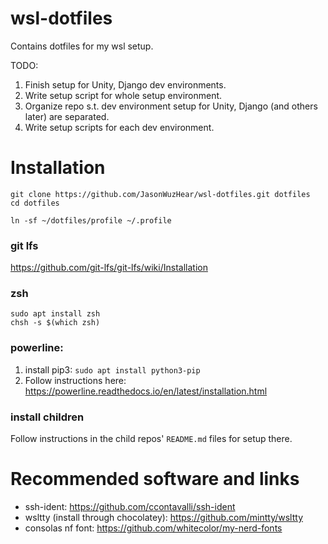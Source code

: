 # wsl-dotfiles
Contains dotfiles for my wsl setup.

TODO:
1. Finish setup for Unity, Django dev environments.
2. Write setup script for whole setup environment.
3. Organize repo s.t. dev environment setup for Unity, Django (and others later) are separated.
4. Write setup scripts for each dev environment.

# Installation
```
git clone https://github.com/JasonWuzHear/wsl-dotfiles.git dotfiles
cd dotfiles

ln -sf ~/dotfiles/profile ~/.profile
```

### git lfs
https://github.com/git-lfs/git-lfs/wiki/Installation

### zsh
```
sudo apt install zsh
chsh -s $(which zsh)
```

### powerline:
1. install pip3: `sudo apt install python3-pip`
2. Follow instructions here:
https://powerline.readthedocs.io/en/latest/installation.html

### install children
Follow instructions in the child repos' `README.md` files for setup there.


# Recommended software and links
- ssh-ident: https://github.com/ccontavalli/ssh-ident
- wsltty (install through chocolatey): https://github.com/mintty/wsltty
- consolas nf font: https://github.com/whitecolor/my-nerd-fonts
